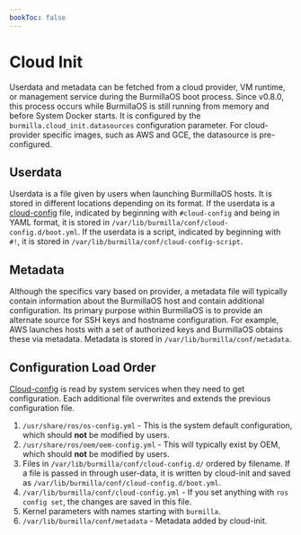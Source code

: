 ```yaml
---
bookToc: false
---
```

# Cloud Init

Userdata and metadata can be fetched from a cloud provider, VM runtime, or management service during the BurmillaOS boot process. Since v0.8.0, this process occurs while BurmillaOS is still running from memory and before System Docker starts. It is configured by the `burmilla.cloud_init.datasources` configuration parameter. For cloud-provider specific images, such as AWS and GCE, the datasource is pre-configured.

## Userdata

Userdata is a file given by users when launching BurmillaOS hosts. It is stored in different locations depending on its format. If the userdata is a [cloud-config](/docs/configuration/base/#cloud-config) file, indicated by beginning with `#cloud-config` and being in YAML format, it is stored in `/var/lib/burmilla/conf/cloud-config.d/boot.yml`. If the userdata is a script, indicated by beginning with `#!`, it is stored in `/var/lib/burmilla/conf/cloud-config-script`.

## Metadata

Although the specifics vary based on provider, a metadata file will typically contain information about the BurmillaOS host and contain additional configuration. Its primary purpose within BurmillaOS is to provide an alternate source for SSH keys and hostname configuration. For example, AWS launches hosts with a set of authorized keys and BurmillaOS obtains these via metadata. Metadata is stored in `/var/lib/burmilla/conf/metadata`.

## Configuration Load Order

[Cloud-config](/docs/configuration/base/#cloud-config) is read by system services when they need to get configuration. Each additional file overwrites and extends the previous configuration file.

1. `/usr/share/ros/os-config.yml` - This is the system default configuration, which should **not** be modified by users.
2. `/usr/share/ros/oem/oem-config.yml` - This will typically exist by OEM, which should **not** be modified by users.
3. Files in `/var/lib/burmilla/conf/cloud-config.d/` ordered by filename. If a file is passed in through user-data, it is written by cloud-init and saved as `/var/lib/burmilla/conf/cloud-config.d/boot.yml`.
4. `/var/lib/burmilla/conf/cloud-config.yml` - If you set anything with `ros config set`, the changes are saved in this file.
5. Kernel parameters with names starting with `burmilla`.
6. `/var/lib/burmilla/conf/metadata` - Metadata added by cloud-init.
